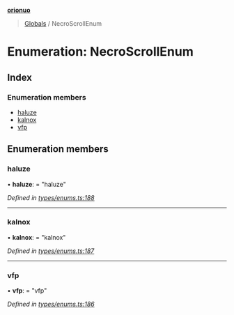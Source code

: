 **[orionuo](../README.md)**

> [Globals](../globals.md) / NecroScrollEnum

# Enumeration: NecroScrollEnum

## Index

### Enumeration members

* [haluze](necroscrollenum.md#haluze)
* [kalnox](necroscrollenum.md#kalnox)
* [vfp](necroscrollenum.md#vfp)

## Enumeration members

### haluze

•  **haluze**:  = "haluze"

*Defined in [types/enums.ts:188](https://github.com/msviha/orionuo/blob/ff1a9e9/src/types/enums.ts#L188)*

___

### kalnox

•  **kalnox**:  = "kalnox"

*Defined in [types/enums.ts:187](https://github.com/msviha/orionuo/blob/ff1a9e9/src/types/enums.ts#L187)*

___

### vfp

•  **vfp**:  = "vfp"

*Defined in [types/enums.ts:186](https://github.com/msviha/orionuo/blob/ff1a9e9/src/types/enums.ts#L186)*
